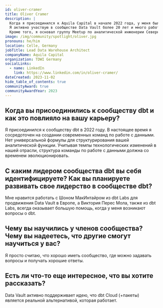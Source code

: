 ```yaml
---
id: oliver-cramer
title: Oliver Cramer
description: |
  Когда я присоединился к Aquila Capital в начале 2022 года, у меня был доступ к ModernDataStack с SqlDBM, dbt и Snowflake. В течение первых шести месяцев я присоединился к сообществу dbt. Я работаю в области бизнес-аналитики уже много лет. В 2006 году я основал первый TDWI Roudtable в регионе DACH. Я часто выступаю на конференциях, таких как Snowflake Summit и немецкая конференция TDWI.
  Я активно участвую в сообществе Data Vault более 20 лет и много работаю с Шоном МакИнтайром и Викторией Мола из dbt Labs, чтобы продвигать Data Vault в регионе EMEA. Я даже ездил в Канаду и Китай, чтобы встретиться с членами сообщества Data Vault! В настоящее время у меня есть группа, которая изучает пакеты Data Vault для dbt. Немецкая группа пользователей Data Vault (DDVUG) опубликовала образец базы данных для тестирования инструментов автоматизации Data Warehouse.
  Кроме того, я основал группу Meetup по аналитической инженерии Северной Германии, которая перейдет в официальный dbt Meetup, <a href="https://www.meetup.com/norther-germany-dbt-meetup/" rel="noopener noreferrer" target="_blank">Northern Germany dbt Meetup</a>.
image: /img/community/spotlight/oliver.jpg
pronouns: he/him
location: Celle, Germany
jobTitle: Lead Data Warehouse Architect
companyName: Aquila Capital
organization: TDWI Germany
socialLinks:
  - name: LinkedIn
    link: https://www.linkedin.com/in/oliver-cramer/
dateCreated: 2023-11-02
hide_table_of_contents: true
communityAward: true
communityAwardYear: 2023
---
```


## Когда вы присоединились к сообществу dbt и как это повлияло на вашу карьеру?

Я присоединился к сообществу dbt в 2022 году. В настоящее время я сосредоточен на создании современных команд по работе с данными. Нет универсальной формулы для структурирования вашей аналитической функции. Учитывая темпы технологических изменений в нашей отрасли, структура команды по работе с данными должна со временем эволюционировать.

## С каким лидером сообщества dbt вы себя идентифицируете? Как вы планируете развивать свое лидерство в сообществе dbt?

Мне нравится работать с Шоном МакИнтайром из dbt Labs для продвижения Data Vault в Европе, а Виктория Перес Мола, также из dbt Labs, всегда оказывает большую помощь, когда у меня возникают вопросы о dbt.

## Чему вы научились у членов сообщества? Чему вы надеетесь, что другие смогут научиться у вас?

Я просто считаю, что хорошо иметь сообщество, где можно задавать вопросы и получать хорошие ответы.

## Есть ли что-то еще интересное, что вы хотите рассказать?

Data Vault активно поддерживает идею, что dbt Cloud (+пакеты) является реальной альтернативой, которая работает.
